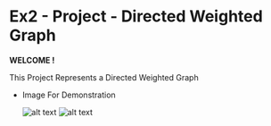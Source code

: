 # Ex2 - Project - Directed Weighted Graph
**WELCOME !**

This Project Represents a Directed Weighted Graph

* Image For Demonstration
  
  ![alt text](https://i.ibb.co/19PncRT/For-1.png) ![alt text](https://i.ibb.co/xHtR1gv/For-2.jpg)

 
